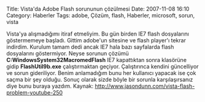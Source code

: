 Title: Vista&#039;da Adobe Flash sorununun çözülmesi
Date: 2007-11-08 16:10
Category: Haberler
Tags: adobe, Çözüm, flash, Haberler, microsoft, sorun, vista

Vista'ya alışmadığımı itiraf etmeliyim. Bu gün birden IE7 flash
dosyalarını göstermemeye başladı. Gittim adobe'un sitesine ve flash
player'ı tekrar indirdim. Kurulum tamam dedi ancak IE7 hala bazı
sayfalarda flash dosyalarını göstermiyor. Neyse sorunun çözümü
**C:WindowsSystem32MacromedFlash** IE7 kapattıktan sonra
klasörüne gidip **FlashUtil9b.exe** çalıştırmaktan geçiyor. Çalıştırınca
kendini güncelliyor ve sorun gideriliyor. Benim anlamadığım bunu her
kullanıcı yapacak ise çok saçma bir şey olduğu. Sonuç olarak sizde böyle
bir sorunla karşılaşırsanız diye bunu buraya yazdım. Kaynak:
http://www.jasondunn.com/vista-flash-problem-youtube-250
